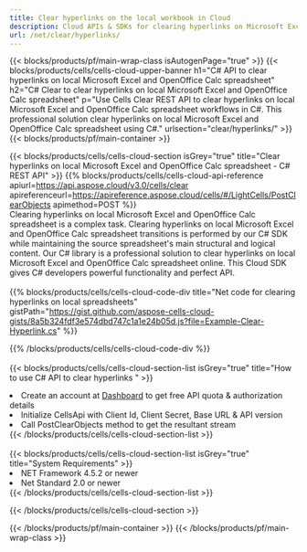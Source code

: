 ```yaml
---
title: Clear hyperlinks on the local workbook in Cloud 
description: Cloud APIs & SDKs for clearing hyperlinks on Microsoft Excel & OpenOffice Calc. Clear hyperlinks on local spreadsheets by the Cells Cloud API. SDK support kinds of development languages. They include Android, C#, Go, Java, NodeJS, Perl, PHP, Python, Ruby, and swift. 
url: /net/clear/hyperlinks/
---
```



{{< blocks/products/pf/main-wrap-class isAutogenPage="true" >}}
{{< blocks/products/cells/cells-cloud-upper-banner h1="C# API to clear hyperlinks on local Microsoft Excel and OpenOffice Calc spreadsheet" h2="C# Clear to clear hyperlinks on local Microsoft Excel and OpenOffice Calc spreadsheet" p="Use Cells Clear REST API to clear hyperlinks on local Microsoft Excel and OpenOffice Calc spreadsheet workflows in C#. This professional solution clear hyperlinks on local Microsoft Excel and OpenOffice Calc spreadsheet using C#." urlsection="clear/hyperlinks/" >}}
{{< blocks/products/pf/main-container >}}

{{< blocks/products/cells/cells-cloud-section isGrey="true"  title="Clear hyperlinks on local Microsoft Excel and OpenOffice Calc spreadsheet - C# REST API" >}}
{{% blocks/products/cells/cells-cloud-api-reference  apiurl=https://api.aspose.cloud/v3.0/cells/clear  apireferenceurl=https://apireference.aspose.cloud/cells/#/LightCells/PostClearObjects  apimethod=POST %}}
<br/>
Clearing hyperlinks on local Microsoft Excel and OpenOffice Calc spreadsheet is a complex task. Clearing hyperlinks on local Microsoft Excel and OpenOffice Calc spreadsheet transitions is performed by our C# SDK while maintaining the source spreadsheet's main structural and logical content. Our C# library is a professional solution to clear hyperlinks on local Microsoft Excel and OpenOffice Calc spreadsheet online. This Cloud SDK gives C# developers powerful functionality and perfect API.
<br/>
<br/>
{{% blocks/products/cells/cells-cloud-code-div title="Net code for clearing hyperlinks on local spreadsheets" gistPath="https://gist.github.com/aspose-cells-cloud-gists/8a5b324fdf3e574dbd747c1a1e24b05d.js?file=Example-Clear-Hyperlink.cs" %}}
  
{{% /blocks/products/cells/cells-cloud-code-div  %}}
<br/>
<br/>
{{< blocks/products/cells/cells-cloud-section-list isGrey="true"  title="How to use C# API to clear hyperlinks " >}}
<li>Create an account at <a href="https://dashboard.aspose.cloud/">Dashboard</a> to get free API quota & authorization details</li>
<li>Initialize CellsApi with Client Id, Client Secret, Base URL & API version</li>
<li>Call PostClearObjects method to get the resultant stream</li>
{{< /blocks/products/cells/cells-cloud-section-list >}}
<br/>
<br/>
{{< blocks/products/cells/cells-cloud-section-list isGrey="true"  title="System Requirements" >}}
<li>NET Framework 4.5.2 or newer</li>
<li>Net Standard 2.0 or newer</li>
{{< /blocks/products/cells/cells-cloud-section-list >}}

{{< /blocks/products/cells/cells-cloud-section >}}

{{< /blocks/products/pf/main-container >}}
{{< /blocks/products/pf/main-wrap-class >}}
